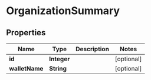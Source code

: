 

# OrganizationSummary

## Properties

Name | Type | Description | Notes
------------ | ------------- | ------------- | -------------
**id** | **Integer** |  |  [optional]
**walletName** | **String** |  |  [optional]



